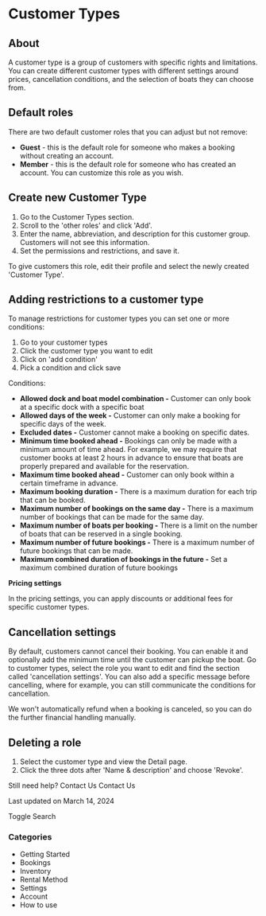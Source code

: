 # Customer Types

## About

A customer type is a group of customers with specific rights and limitations. You can create different customer types with different settings around prices, cancellation conditions, and the selection of boats they can choose from.

## Default roles

There are two default customer roles that you can adjust but not remove:

- **Guest** - this is the default role for someone who makes a booking without creating an account.
- **Member** - this is the default role for someone who has created an account. You can customize this role as you wish.

## Create new Customer Type

1. Go to the Customer Types section.
2. Scroll to the 'other roles' and click 'Add'.
3. Enter the name, abbreviation, and description for this customer group. Customers will not see this information.
4. Set the permissions and restrictions, and save it.

To give customers this role, edit their profile and select the newly created 'Customer Type'.

## Adding restrictions to a customer type

To manage restrictions for customer types you can set one or more conditions:

1. Go to your customer types
2. Click the customer type you want to edit
3. Click on 'add condition'
4. Pick a condition and click save

Conditions:

- **Allowed dock and boat model combination -** Customer can only book at a specific dock with a specific boat
- **Allowed days of the week -** Customer can only make a booking for specific days of the week.
- **Excluded dates -** Customer cannot make a booking on specific dates.
- **Minimum time booked ahead -** Bookings can only be made with a minimum amount of time ahead. For example, we may require that customer books at least 2 hours in advance to ensure that boats are properly prepared and available for the reservation.
- **Maximum time booked ahead -** Customer can only book within a certain timeframe in advance.
- **Maximum booking duration -** There is a maximum duration for each trip that can be booked.
- **Maximum number of bookings on the same day -** There is a maximum number of bookings that can be made for the same day.
- **Maximum number of boats per booking -** There is a limit on the number of boats that can be reserved in a single booking.
- **Maximum number of future bookings -** There is a maximum number of future bookings that can be made.
- **Maximum combined duration of bookings in the future -** Set a maximum combined duration of future bookings

**Pricing settings**

In the pricing settings, you can apply discounts or additional fees for specific customer types.

## Cancellation settings

By default, customers cannot cancel their booking. You can enable it and optionally add the minimum time until the customer can pickup the boat. Go to customer types, select the role you want to edit and find the section called 'cancellation settings'. You can also add a specific message before cancelling, where for example, you can still communicate the conditions for cancellation.

We won't automatically refund when a booking is canceled, so you can do the further financial handling manually.

## Deleting a role

1. Select the customer type and view the Detail page.
2. Click the three dots after 'Name & description' and choose 'Revoke'.

Still need help?
Contact Us
Contact Us

Last updated on March 14, 2024

Toggle Search

### Categories

- Getting Started
- Bookings
- Inventory
- Rental Method
- Settings
- Account
- How to use
